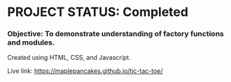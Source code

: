 # PROJECT STATUS: Completed

### Objective: To demonstrate understanding of factory functions and modules.

Created using HTML, CSS, and Javascript.

Live link: https://maplepancakes.github.io/tic-tac-toe/
